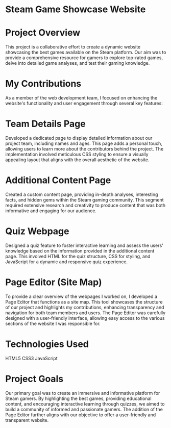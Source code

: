 # Steam Game Showcase Website
# Project Overview
This project is a collaborative effort to create a dynamic website showcasing the best games available on the Steam platform. Our aim was to provide a comprehensive resource for gamers to explore top-rated games, delve into detailed game analyses, and test their gaming knowledge.

# My Contributions
As a member of the web development team, I focused on enhancing the website's functionality and user engagement through several key features:

# Team Details Page 
Developed a dedicated page to display detailed information about our project team, including names and ages. This page adds a personal touch, allowing users to learn more about the contributors behind the project. The implementation involved meticulous CSS styling to ensure a visually appealing layout that aligns with the overall aesthetic of the website.

# Additional Content Page 
Created a custom content page, providing in-depth analyses, interesting facts, and hidden gems within the Steam gaming community. This segment required extensive research and creativity to produce content that was both informative and engaging for our audience.

# Quiz Webpage
Designed a quiz feature to foster interactive learning and assess the users' knowledge based on the information provided in the additional content page. This involved HTML for the quiz structure, CSS for styling, and JavaScript for a dynamic and responsive quiz experience.

# Page Editor (Site Map) 
To provide a clear overview of the webpages I worked on, I developed a Page Editor that functions as a site map. This tool showcases the structure of our project and highlights my contributions, enhancing transparency and navigation for both team members and users. The Page Editor was carefully designed with a user-friendly interface, allowing easy access to the various sections of the website I was responsible for.

# Technologies Used
HTML5
CSS3
JavaScript
# Project Goals
Our primary goal was to create an immersive and informative platform for Steam gamers. By highlighting the best games, providing educational content, and encouraging interactive learning through quizzes, we aimed to build a community of informed and passionate gamers. The addition of the Page Editor further aligns with our objective to offer a user-friendly and transparent website.
